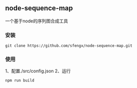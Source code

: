 ## node-sequence-map

一个基于node的序列图合成工具

### 安装

    git clone https://github.com/sfengx/node-sequence-map.git

### 使用

1、配置./src/config.json
2、运行

    npm run build
